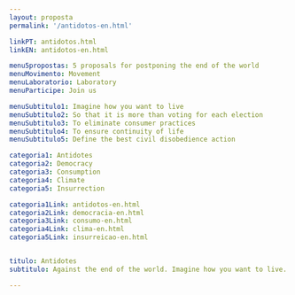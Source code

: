 ```yaml
---
layout: proposta
permalink: '/antidotos-en.html'

linkPT: antidotos.html
linkEN: antidotos-en.html

menu5propostas: 5 proposals for postponing the end of the world
menuMovimento: Movement
menuLaboratorio: Laboratory
menuParticipe: Join us

menuSubtitulo1: Imagine how you want to live
menuSubtitulo2: So that it is more than voting for each election
menuSubtitulo3: To eliminate consumer practices
menuSubtitulo4: To ensure continuity of life
menuSubtitulo5: Define the best civil disobedience action

categoria1: Antidotes
categoria2: Democracy
categoria3: Consumption
categoria4: Climate
categoria5: Insurrection

categoria1Link: antidotos-en.html
categoria2Link: democracia-en.html
categoria3Link: consumo-en.html
categoria4Link: clima-en.html
categoria5Link: insurreicao-en.html


titulo: Antidotes
subtitulo: Against the end of the world. Imagine how you want to live. (Dare! Dream, create, defy your own imagination.)

---
```

